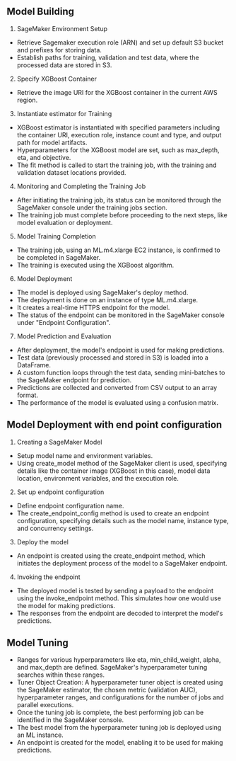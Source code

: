 ## Model Building

1. SageMaker Environment Setup    
- Retrieve Sagemaker execution role (ARN) and set up default S3 bucket and prefixes for storing data.
- Establish paths for training, validation and test data, where the processed data are stored in S3.  

2. Specify XGBoost Container
- Retrieve the image URI for the XGBoost container in the current AWS region.   

3. Instantiate estimator for Training
- XGBoost estimator is instantiated with specified parameters including the container URI, execution role, instance count and type, and output path for model artifacts.   
- Hyperparameters for the XGBoost model are set, such as max_depth, eta, and objective.    
- The fit method is called to start the training job, with the training and validation dataset locations provided.   

4. Monitoring and Completing the Training Job    
- After initiating the training job, its status can be monitored through the SageMaker console under the training jobs section.   
- The training job must complete before proceeding to the next steps, like model evaluation or deployment.

5.  Model Training Completion  
- The training job, using an ML.m4.xlarge EC2 instance, is confirmed to be completed in SageMaker. 
- The training is executed using the XGBoost algorithm.   

6. Model Deployment
- The model is deployed using SageMaker's deploy method.  
- The deployment is done on an instance of type ML.m4.xlarge.
- It creates a real-time HTTPS endpoint for the model.   
- The status of the endpoint can be monitored in the SageMaker console under "Endpoint Configuration".  

7. Model Prediction and Evaluation
- After deployment, the model's endpoint is used for making predictions.
- Test data (previously processed and stored in S3) is loaded into a DataFrame.  
- A custom function loops through the test data, sending mini-batches to the SageMaker endpoint for prediction.  
- Predictions are collected and converted from CSV output to an array format.   
- The performance of the model is evaluated using a confusion matrix.

## Model Deployment with end point configuration

1. Creating a SageMaker Model
- Setup model name and environment variables. 
- Using create_model method of the SageMaker client is used, specifying details like the container image (XGBoost in this case), model data location, environment variables, and the execution role.

2. Set up endpoint configuration  
- Define endpoint configuration name. 
- The create_endpoint_config method is used to create an endpoint configuration, specifying details such as the model name, instance type, and concurrency settings.  

3. Deploy the model
- An endpoint is created using the create_endpoint method, which initiates the deployment process of the model to a SageMaker endpoint.  

4. Invoking the endpoint
- The deployed model is tested by sending a payload to the endpoint using the invoke_endpoint method. This simulates how one would use the model for making predictions.   
- The responses from the endpoint are decoded to interpret the model's predictions.   


## Model Tuning

- Ranges for various hyperparameters like eta, min_child_weight, alpha, and max_depth are defined. SageMaker's hyperparameter tuning searches within these ranges.  
- Tuner Object Creation: A hyperparameter tuner object is created using the SageMaker estimator, the chosen metric (validation AUC), hyperparameter ranges, and configurations for the number of jobs and parallel executions.
- Once the tuning job is complete, the best performing job can be identified in the SageMaker console.  
- The best model from the hyperparameter tuning job is deployed using an ML instance. 
- An endpoint is created for the model, enabling it to be used for making predictions.